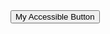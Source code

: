 <div class="mdc-touch-target-wrapper">
  <button class="mdc-button mdc-button--touch">
    <span class="mdc-button__ripple"></span>
    <span class="mdc-button__touch"></span>
    <span class="mdc-button__label">My Accessible Button</span>
  </button>
</div>
